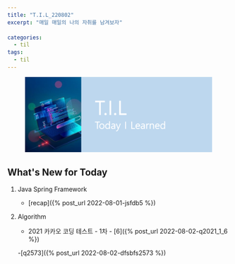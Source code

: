 ```yaml
---
title: "T.I.L_220802"
excerpt: "매일 매일의 나의 자취를 남겨보자"

categories:
  - til
tags:
  - til
---
```

<figure>
    <img src="/assets/images/til_image.png">
</figure>

## What's New for Today   
1. Java Spring Framework
    - [recap]({% post_url 2022-08-01-jsfdb5 %})
    
2. Algorithm
    - 2021 카카오 코딩 테스트
            - 1차
                - [6]({% post_url 2022-08-02-q2021_1_6 %})

    -[q2573]({% post_url 2022-08-02-dfsbfs2573 %})


         


  




